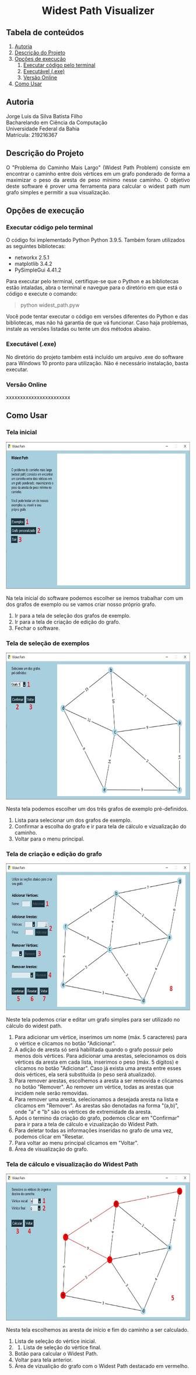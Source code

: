 <h1 align="center">Widest Path Visualizer</h1>

## Tabela de conteúdos
<!--ts-->
1. [Autoria](#autoria)
2. [Descrição do Projeto](#descrição-do-projeto)
3. [Opções de execução](#opções-de-execução)
   1. [Executar código pelo terminal](#executar-código-pelo-terminal)
   2. [Executável (.exe)](#executável-exe)
   3. [Versão Online](#versão-online)
4. [Como Usar](#como-usar)
<!--te-->

## Autoria

Jorge Luis da Silva Batista Filho <br>
Bacharelando em Ciência da Computação <br>
Universidade Federal da Bahia <br>
Matrícula: 219216367

## Descrição do Projeto
<p align="justify">O "Problema do Caminho Mais Largo" (Widest Path Problem) consiste em encontrar o caminho entre dois vértices em um grafo ponderado de forma a maximizar  o peso da aresta de peso mínimo nesse caminho. O objetivo deste software é prover uma ferramenta para calcular o widest path num grafo simples e permitir a sua visualização.</p>

## Opções de execução
### Executar código pelo terminal

O código foi implementado Python Python 3.9.5. Também foram utilizados as seguintes bibliotecas:<br>
* networkx 2.5.1
* matplotlib 3.4.2
* PySimpleGui 4.41.2

Para executar pelo terminal, certifique-se que o Python e as bibliotecas estão intaladas, abra o terminal e navegue para o diretório em que está o código e execute o comando:
> python widest_path.pyw

Você pode tentar executar o código em versões diferentes do Python e das bibliotecas, mas não há garantia de que vá funcionar. Caso haja problemas, instale as versões listadas ou tente um dos métodos abaixo.

### Executável (.exe)
No diretório do projeto também está incluído um arquivo .exe do software para Windows 10 pronto para utilização. Não é necessário instalação, basta executar.

### Versão Online
xxxxxxxxxxxxxxxxxxxxxxx

## Como Usar
### Tela inicial

<p align="center">
   <img src="images/1.jpg" width="688" height="401" />
</p>

Na tela inicial do software podemos escolher se iremos trabalhar com um dos grafos de exemplo ou se vamos criar nosso próprio grafo.

1. Ir para a tela de seleção dos grafos de exemplo.
2. Ir para a tela de criação de edição do grafo.
3. Fechar o software.

### Tela de seleção de exemplos

<p align="center">
   <img src="images/2.jpg" width="688" height="401" />
</p>

Nesta tela podemos escolher um dos três grafos de exemplo pré-definidos.
1. Lista para selecionar um dos grafos de exemplo.
2. Confirmar a escolha do grafo e ir para tela de cálculo e vizualização do caminho.
3. Voltar para o menu principal.

### Tela de criação e edição do grafo

<p align="center">
   <img src="images/4.jpg" width="688" height="401" />
</p>
Neste tela podemos criar e editar um grafo simples para ser utilizado no cálculo do widest path.

1. Para adicionar um vértice, inserimos um nome (máx. 5 caracteres) para o vértice e clicamos no botão "Adicionar".
2. A adição de aresta só será habilitada quando o grafo possuir pelo menos dois vértices. Para adicionar uma arestas, selecionamos os dois vértices da aresta em cada lista, inserimos o peso (máx. 5 dígitos) e clicamos no botão "Adicionar". Caso já exista uma aresta entre esses dois vértices, ela será substituída (o peso será atualizado).
3. Para remover arestas, escolhemos a aresta a ser removida e clicamos no botão "Remover". Ao remover um vértice, todas as arestas que incidem nele serão removidas.
4. Para remover uma aresta, selecionamos a desejada aresta na lista e clicamos em "Remover". As arestas são denotadas na forma "(a,b)", onde "a" e "b" são os vértices de extremidade da aresta.
5. Após o termino da criação do grafo, podemos clicar em "Confirmar" para ir para a tela de cálculo e vizualização do Widest Path.
6. Para deletar todas as informações inseridas no grafo de uma vez, podemos clicar em "Resetar.
7. Para voltar ao menu principal clicamos em "Voltar".
8. Área de visualização do grafo.

### Tela de cálculo e visualização do Widest Path

<p align="center">
   <img src="images/5.jpg" width="688" height="401" />
</p>

Nesta tela escolhemos as aresta de início e fim do caminho a ser calculado.

1. Lista de seleção do vértice inicial.
2. 1. Lista de seleção do vértice final.
3. Botão para calcular o Widest Path.
4. Voltar para tela anterior.
5. Área de vizualição do grafo com o Widest Path destacado em vermelho.


